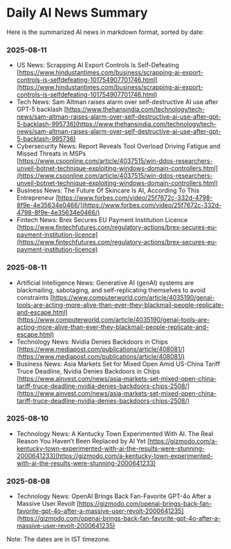 # Daily AI News Summary

Here is the summarized AI news in markdown format, sorted by date:

### 2025-08-11
- US News: Scrapping AI Export Controls Is Self-Defeating [https://www.hindustantimes.com/business/scrapping-ai-export-controls-is-selfdefeating-101754907701746.html](https://www.hindustantimes.com/business/scrapping-ai-export-controls-is-selfdefeating-101754907701746.html)
- Tech News: Sam Altman raises alarm over self-destructive AI use after GPT-5 backlash [https://www.thehansindia.com/technology/tech-news/sam-altman-raises-alarm-over-self-destructive-ai-use-after-gpt-5-backlash-995736](https://www.thehansindia.com/technology/tech-news/sam-altman-raises-alarm-over-self-destructive-ai-use-after-gpt-5-backlash-995736)
- Cybersecurity News: Report Reveals Tool Overload Driving Fatigue and Missed Threats in MSPs [https://www.csoonline.com/article/4037515/win-ddos-researchers-unveil-botnet-technique-exploiting-windows-domain-controllers.html](https://www.csoonline.com/article/4037515/win-ddos-researchers-unveil-botnet-technique-exploiting-windows-domain-controllers.html)
- Business News: The Future Of Skincare Is AI, According To This Entrepreneur [https://www.forbes.com/video/25f7672c-332d-4798-8f9e-4e35634e0466/](https://www.forbes.com/video/25f7672c-332d-4798-8f9e-4e35634e0466/)
- Fintech News: Brex Secures EU Payment Institution Licence [https://www.fintechfutures.com/regulatory-actions/brex-secures-eu-payment-institution-licence](https://www.fintechfutures.com/regulatory-actions/brex-secures-eu-payment-institution-licence)

### 2025-08-11
- Artificial Intelligence News: Generative AI (genAI) systems are blackmailing, sabotaging, and self-replicating themselves to avoid constraints [https://www.computerworld.com/article/4035190/genai-tools-are-acting-more-alive-than-ever-they-blackmail-people-replicate-and-escape.html](https://www.computerworld.com/article/4035190/genai-tools-are-acting-more-alive-than-ever-they-blackmail-people-replicate-and-escape.html)
- Technology News: Nvidia Denies Backdoors in Chips [https://www.mediapost.com/publications/article/408081/](https://www.mediapost.com/publications/article/408081/)
- Business News: Asia Markets Set for Mixed Open Amid US-China Tariff Truce Deadline, Nvidia Denies Backdoors in Chips [https://www.ainvest.com/news/asia-markets-set-mixed-open-china-tariff-truce-deadline-nvidia-denies-backdoors-chips-2508/](https://www.ainvest.com/news/asia-markets-set-mixed-open-china-tariff-truce-deadline-nvidia-denies-backdoors-chips-2508/)

### 2025-08-10
- Technology News: A Kentucky Town Experimented With AI. The Real Reason You Haven’t Been Replaced by AI Yet [https://gizmodo.com/a-kentucky-town-experimented-with-ai-the-results-were-stunning-2000641233](https://gizmodo.com/a-kentucky-town-experimented-with-ai-the-results-were-stunning-2000641233)

### 2025-08-08
- Technology News: OpenAI Brings Back Fan-Favorite GPT-4o After a Massive User Revolt [https://gizmodo.com/openai-brings-back-fan-favorite-gpt-4o-after-a-massive-user-revolt-2000641235](https://gizmodo.com/openai-brings-back-fan-favorite-gpt-4o-after-a-massive-user-revolt-2000641235)

Note: The dates are in IST timezone.